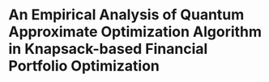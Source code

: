 # An Empirical Analysis of Quantum Approximate Optimization Algorithm in Knapsack-based Financial Portfolio Optimization
